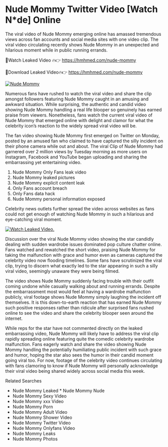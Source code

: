 ﻿# Nude Mommy Twitter Video [Watch N*de] Online

The viral video of ﻿Nude Mommy emerging online has amassed tremendous views across fan accounts and social media sites with one video clip. The viral video circulating recently shows ﻿Nude Mommy in an unexpected and hilarious moment while in public running errands. 

🔴Watch Leaked Video 🔥👉  https://hmhmed.com/nude-mommy 

🔴Download Leaked Video🔥👉  https://hmhmed.com/nude-mommy 

[![Nude Mommy](https://i.imgur.com/dJHk4Zq.gif)](https://hmhmed.com/nude-mommy)

Numerous fans have rushed to watch the viral video and share the clip amongst followers featuring ﻿Nude Mommy caught in an amusing and awkward situation. While surprising, the authentic and candid video showing ﻿Nude Mommy handling a real life blooper so genuinely has earned praise from viewers. Nonetheless, fans watch the current viral video of ﻿Nude Mommy that emerged online with delight and clamor for what the celebrity icon’s reaction to the widely spread viral video will be.

The fan video showing ﻿Nude Mommy first emerged on Twitter on Monday, posted by an amused fan who claimed to have captured the silly incident on their phone camera while out and about. The viral Clip of ﻿Nude Mommy had garnered over 2 million views by Tuesday morning as more users on Instagram, Facebook and YouTube began uploading and sharing the embarrassing yet entertaining video. 

1. ﻿Nude Mommy Only Fans leak video
2. ﻿Nude Mommy leaked pictures
3. ﻿Nude Mommy explicit content leak
4. Only Fans account breach
5. Only Fans data hack
6. ﻿Nude Mommy personal information exposed

Celebrity news outlets further spread the video across websites as fans could not get enough of watching ﻿Nude Mommy in such a hilarious and eye-catching viral moment. 

[![Watch Leaked Video.](https://miro.medium.com/v2/resize:fit:828/format:webp/1*cilzJN44JGOrTw9NJCrNHA.gif "Watch Leaked Video")](https://hmhmed.com/nude-mommy)

Discussion over the viral ﻿Nude Mommy video showing the star candidly dealing with sudden wardrobe issues dominated pop culture chatter online. Fans watched and rewatched the short video, praising ﻿Nude Mommy for taking the malfunction with grace and humor even as cameras captured the celebrity video now flooding timelines. Some fans have scrutinized the viral clip, trying to discern what exactly led to the star appearing in such a silly viral video, seemingly unaware they were being filmed.

The video shows ﻿Nude Mommy suddenly facing trouble with their outfit coming undone while casually walking about and running errands. Despite the embarrassment most would feel at having a wardrobe malfunction publicly, viral footage shows ﻿Nude Mommy simply laughing the incident off themselves. It is this down-to-earth reaction that has earned ﻿Nude Mommy such positive responses rather than ridicule after surprised fans rushed online to see the video and share the celebrity blooper seen around the internet.  

While reps for the star have not commented directly on the leaked embarrassing video, ﻿Nude Mommy will likely have to address the viral clip rapidly spreading online featuring quite the comedic celebrity wardrobe malfunction. Fans eagerly watch and share the video showing ﻿Nude Mommy handling the potentially humiliating public incident with such grace and humor, hoping the star also sees the humor in their candid moment going viral too. For now, footage of the celebrity video continues circulating with fans clamoring to know if ﻿Nude Mommy will personally acknowledge their viral video being shared widely across social media this week.

Related Searches
* ﻿Nude Mommy Leaked
﻿* Nude Mommy Nude
* ﻿Nude Mommy Sexy Video
* ﻿Nude Mommy xxx Video
* ﻿Nude Mommy Porn
* ﻿Nude Mommy Adult Video
* ﻿Nude Mommy Shower Video
* ﻿Nude Mommy Twitter Video
* ﻿Nude Mommy Onlyfans Video
* ﻿Nude Mommy Leaks
* ﻿Nude Mommy Photos
